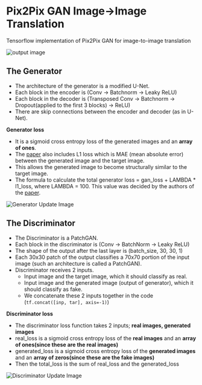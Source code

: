 # Pix2Pix GAN Image->Image Translation
Tensorflow implementation of Pix2Pix GAN for image-to-image translation

![output image]('output.png')

## The Generator ##
  * The architecture of the generator is a modified U-Net.
  * Each block in the encoder is (Conv -> Batchnorm -> Leaky ReLU)
  * Each block in the decoder is (Transposed Conv -> Batchnorm -> Dropout(applied to the first 3 blocks) -> ReLU)
  * There are skip connections between the encoder and decoder (as in U-Net).
  
  **Generator loss**
  * It is a sigmoid cross entropy loss of the generated images and an **array of ones**.
  * The [paper](https://arxiv.org/abs/1611.07004) also includes L1 loss which is MAE (mean absolute error) between the generated image and the target image.
  * This allows the generated image to become structurally similar to the target image.
  * The formula to calculate the total generator loss = gan_loss + LAMBDA * l1_loss, where LAMBDA = 100. This value was decided by the authors of the [paper](https://arxiv.org/abs/1611.07004).

![Generator Update Image](https://github.com/tensorflow/docs/blob/master/site/en/tutorials/generative/images/gen.png?raw=1)

## The Discriminator ##
  * The Discriminator is a PatchGAN.
  * Each block in the discriminator is (Conv -> BatchNorm -> Leaky ReLU)
  * The shape of the output after the last layer is (batch_size, 30, 30, 1)
  * Each 30x30 patch of the output classifies a 70x70 portion of the input image (such an architecture is called a PatchGAN).
  * Discriminator receives 2 inputs.
    * Input image and the target image, which it should classify as real.
    * Input image and the generated image (output of generator), which it should classify as fake.
    * We concatenate these 2 inputs together in the code (`tf.concat([inp, tar], axis=-1)`)
    
**Discriminator loss**
  * The discriminator loss function takes 2 inputs; **real images, generated images**
  * real_loss is a sigmoid cross entropy loss of the **real images** and an **array of ones(since these are the real images)**
  * generated_loss is a sigmoid cross entropy loss of the **generated images** and an **array of zeros(since these are the fake images)**
  * Then the total_loss is the sum of real_loss and the generated_loss   
  
![Discriminator Update Image](https://github.com/tensorflow/docs/blob/master/site/en/tutorials/generative/images/dis.png?raw=1)

